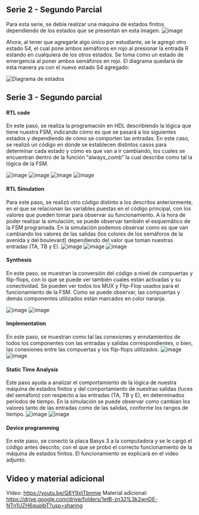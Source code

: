 ## Serie 2 - Segundo Parcial

Para esta serie, se debía realizar una máquina de estados finitos dependiendo de los estados que se presentan en esta imagen. 
![image](https://github.com/jorellana75/Parcial-2---c-digos/assets/162061174/4f5b320c-7d37-4536-957a-e6c6e32685a1)

Ahora, al tener que agregarle algo único por estudiante, se le agregó otro estado S4, el cual pone ambos semáforos en rojo al presionar la entrada R estando en cualquiera de los otros estados. Se toma como un estado de emergencia al poner ambos semáforos en rojo. El diagrama quedaría de esta manera ya con el nuevo estado S4 agregado:


![Diagrama de estados](https://github.com/jorellana75/Parcial-2---c-digos/assets/162061174/23dcff8b-8e3f-4a5a-9d4c-cfbd09c8e89e)


## Serie 3 - Segundo parcial

#### RTL code
En este paso, se realiza la programación en HDL describiendo la lógica que tiene nuestra FSM, indicando cómo es que se pasará a los siguientes estados y dependiendo de cómo se comporten las entradas. En este caso, se realizó un código en dónde se establecen distintos casos para determinar cada estado y cómo es que van a ir cambiando, los cuales se encuentran dentro de la función “always_comb” la cual describe como tal la lógica de la FSM.

![image](https://github.com/jorellana75/Parcial-2---c-digos/assets/162061174/2888f5b4-2910-4a59-98db-f8667aa48c30)
![image](https://github.com/jorellana75/Parcial-2---c-digos/assets/162061174/0637fffa-210b-4e65-b619-1b952977121e)
![image](https://github.com/jorellana75/Parcial-2---c-digos/assets/162061174/caaf65e1-c9a0-4401-8ee3-9fa5af5f2620)
![image](https://github.com/jorellana75/Parcial-2---c-digos/assets/162061174/79603330-6347-42bb-8307-cadc33a3dee1)


#### RTL Simulation
Para este paso, se realizó otro código distinto a los descritos anteriormente, en el que se relacionan las variables puestas en el código principal, con los valores que pueden tomar para observar su funcionamiento. A la hora de poder realizar la simulación, se puede observar también el esquemático de la FSM programada. En la simulación podemos observar como es que van cambiando los valores de las salidas (los colores de los semáforos de la avenida y del boulevard) dependiendo del valor que toman nuestras entradas (TA, TB y E).
![image](https://github.com/jorellana75/Parcial-2---c-digos/assets/162061174/5722dc12-0fab-4cd7-b869-ddfedc7f9fe7)
![image](https://github.com/jorellana75/Parcial-2---c-digos/assets/162061174/6fa0ea03-d8ab-4e72-b8d8-727fbb8fb044)
![image](https://github.com/jorellana75/Parcial-2---c-digos/assets/162061174/be40298b-2fa8-4472-8854-46770c0730f0)

#### Synthesis
En este paso, se muestran la conversión del código a nivel de compuertas y flip-flops, con lo que se puede ver también cuales están activadas y su conectividad. Se pueden ver todos los MUX y Flip-Flop usados para el funcionamiento de la FSM. Como se puede observar, las compuertas y demás componentes utilizados están marcados en color naranja.

![image](https://github.com/jorellana75/Parcial-2---c-digos/assets/162061174/d489fd56-d5cc-4a04-bfb6-0f21584084c8)
![image](https://github.com/jorellana75/Parcial-2---c-digos/assets/162061174/b8c1c2ab-191d-4255-8837-e731f52de23f)

#### Implementation
En este paso, se muestran como tal las conexiones y enrutamientos de todos los componentes con las entradas y salidas correspondientes, o bien, las conexiones entre las compuertas y los flip-flops utilizados. 
![image](https://github.com/jorellana75/Parcial-2---c-digos/assets/162061174/c1966023-f827-4221-a8c3-60403a2251a2)
![image](https://github.com/jorellana75/Parcial-2---c-digos/assets/162061174/caee2e6e-2ab9-42ea-bdad-1d1206f4d482)

#### Static Time Analysis
Este paso ayuda a analizar el comportamiento de la lógica de nuestra máquina de estados finitos y del comportamiento de nuestras salidas (luces del semáforo) con respecto a las entradas (TA, TB y E), en determinados períodos de tiempo. En la simulación se puede observar como cambian los valores tanto de las entradas como de las salidas, conforme los rangos de tiempo. 
![image](https://github.com/jorellana75/Parcial-2---c-digos/assets/162061174/41388b03-d719-4d4d-98d2-d877b65dbb79)
![image](https://github.com/jorellana75/Parcial-2---c-digos/assets/162061174/d607ba93-6218-4a66-9996-22bee76c55fa)

#### Device programming
En este paso, se conectó la placa Basys 3 a la computadora y se le cargó el código antes descrito, con el que se probó el correcto funcionamiento de la máquina de estados finitos. El funcionamiento se explicará en el video adjunto.


## Video y material adicional

Video: https://youtu.be/Q8Y9xtTbnmw
Material adicional: https://drive.google.com/drive/folders/1etB-zn321L3k2wnDE-NTn1UZH6quqibT?usp=sharing


